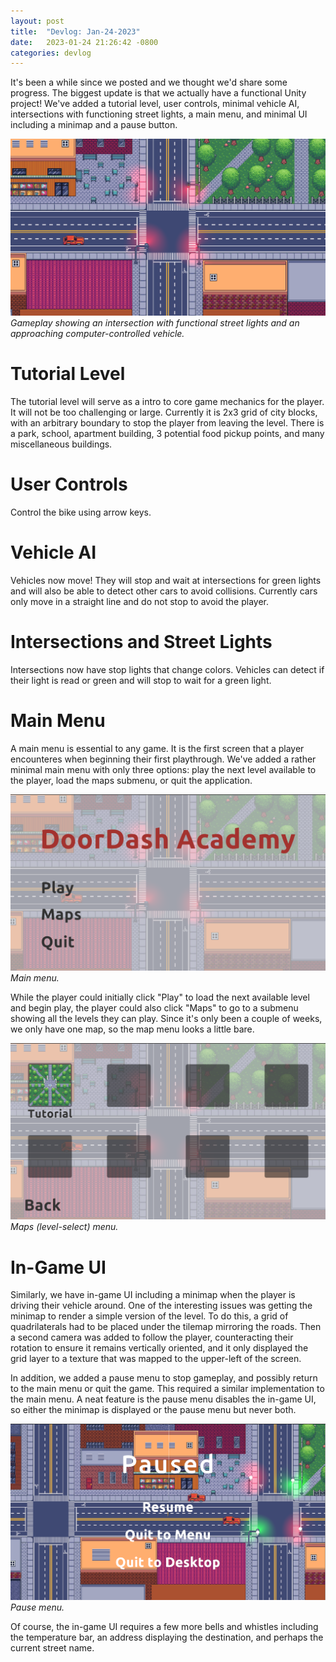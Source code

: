 ```yaml
---
layout: post
title:  "Devlog: Jan-24-2023"
date:   2023-01-24 21:26:42 -0800
categories: devlog
---
```


It's been a while since we posted and
  we thought we'd share some progress.
The biggest update is that we actually have
  a functional Unity project!
We've added a tutorial level,
  user controls, minimal vehicle AI,
  intersections with functioning street lights,
  a main menu, and minimal UI including a
  minimap and a pause button.

![Screenshot of gameplay showing an intersection](/assets/img/menu-screenshot.png)
*Gameplay showing an intersection with functional
  street lights and an approaching computer-controlled vehicle.*

# Tutorial Level

The tutorial level will serve as a intro to core game mechanics
  for the player. It will not be too challenging or large.
  Currently it is 2x3 grid of city blocks, with an arbitrary
  boundary to stop the player from leaving the level. There is
  a park, school, apartment building, 3 potential food pickup points,
  and many miscellaneous buildings.

# User Controls

Control the bike using arrow keys.

# Vehicle AI

Vehicles now move! They will stop and wait at intersections for green lights
and will also be able to detect other cars to avoid collisions. Currently
cars only move in a straight line and do not stop to avoid the player.

# Intersections and Street Lights

Intersections now have stop lights that change colors. Vehicles can detect
if their light is read or green and will stop to wait for a green light.

# Main Menu

A main menu is essential to any game.
It is the first screen that a player encounteres when
  beginning their first playthrough.
We've added a rather minimal main menu with
  only three options: play the next level available
  to the player, load the maps submenu, or quit the application.

![Screenshot of the main menu](/assets/img/main-menu.png)
*Main menu.*

While the player could initially click "Play"
  to load the next available level and begin play,
  the player could also click "Maps" to go to
  a submenu showing all the levels they can play.
Since it's only been a couple of weeks,
  we only have one map, so the map menu looks a little bare.

![Screenshot of the map menu](/assets/img/maps-menu.png)
*Maps (level-select) menu.*

# In-Game UI

Similarly, we have in-game UI including a minimap
  when the player is driving their vehicle around.
One of the interesting issues was getting
  the minimap to render a simple version of the level.
To do this, a grid of quadrilaterals had to be
  placed under the tilemap mirroring the roads.
Then a second camera was added to follow the player,
  counteracting their rotation to ensure it remains
  vertically oriented, and it only displayed the grid layer
  to a texture that was mapped to the upper-left of the screen.

In addition, we added a pause menu to stop gameplay,
  and possibly return to the main menu or quit the game.
This required a similar implementation to the main menu.
A neat feature is the pause menu disables the in-game UI,
  so either the minimap is displayed or the pause menu
  but never both.

![Screenshot of the pause menu](/assets/img/pause-menu.png)
*Pause menu.*

Of course, the in-game UI requires a few more bells and whistles
  including the temperature bar, an address displaying
  the destination, and perhaps the current street name.
